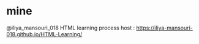 # mine
@iliya_mansouri_018
HTML learning process
host : https://iliya-mansouri-018.github.io/HTML-Learning/
